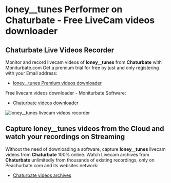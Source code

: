 # loney__tunes Performer on Chaturbate - Free LiveCam videos downloader

## Chaturbate Live Videos Recorder

Monitor and record livecam videos of **loney__tunes** from **Chaturbate** with Moniturbate.com
Get a premium trial for free by just and only registering with your Email address:
* [loney__tunes Premium videos downloader](https://moniturbate.com/request-demo-licence-key.html)

Free livecam videos downloader - Moniturbate Software:
* [Chaturbate videos downloader](https://moniturbate.com/moniturbate-download-software.html)

![loney__tunes livecam videos recorder](https://peachurnet.com/templates/moniturbate-software.png)


## Capture loney__tunes videos from the Cloud and watch your recordings on Streaming

Without the need of downloading a software, capture **loney__tunes** livecam videos from **Chaturbate** 100% online.
Watch Livecam archives from **Chaturbate** unlimitedly from thousands of existing recordings, only on Peachurbate.com and its websites network:
* [Chaturbate videos archives](https://peachurnet.com/)
